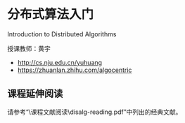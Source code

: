 # 分布式算法入门

Introduction to Distributed Algorithms

授课教师：黄宇
* http://cs.nju.edu.cn/yuhuang
* https://zhuanlan.zhihu.com/algocentric


## 课程延伸阅读

请参考“\课程文献阅读\disalg-reading.pdf”中列出的经典文献。